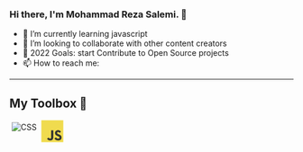 ### Hi there, I'm Mohammad Reza Salemi. 👋


- 🌱 I’m currently learning javascript
- 👯 I’m looking to collaborate with other content creators
- 🥅 2022 Goals: start Contribute to Open Source projects
- 📫 How to reach me: 

---

## My Toolbox 🧰


<p>
    <img src="https://www.vectorlogo.zone/logos/w3_css/w3_css-ar21.svg" alt="CSS" style="vertical-align:top; margin:4px;">
    <img src="https://raw.githubusercontent.com/devicons/devicon/master/icons/javascript/javascript-original.svg" alt="javascript" width="40" height="40" />
</p
 

